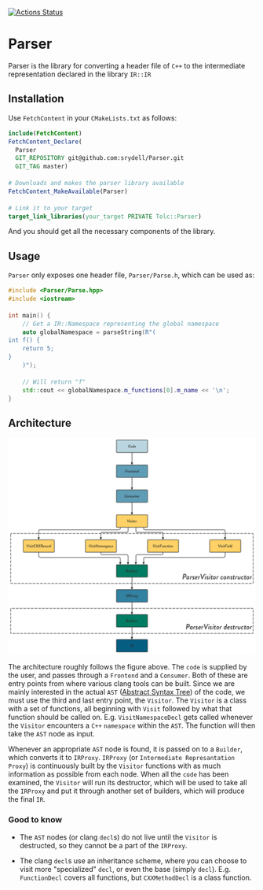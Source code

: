 [![Actions Status](https://github.com/srydell/Parser/workflows/Ubuntu/badge.svg)](https://github.com/srydell/Parser/actions)

# Parser #

Parser is the library for converting a header file of `C++` to the intermediate representation declared in the library `IR::IR`

## Installation ##

Use `FetchContent` in your `CMakeLists.txt` as follows:

```cmake
include(FetchContent)
FetchContent_Declare(
  Parser
  GIT_REPOSITORY git@github.com:srydell/Parser.git
  GIT_TAG master)

# Downloads and makes the parser library available
FetchContent_MakeAvailable(Parser)

# Link it to your target
target_link_libraries(your_target PRIVATE Tolc::Parser)
```

And you should get all the necessary components of the library.


## Usage ##

`Parser` only exposes one header file, `Parser/Parse.h`, which can be used as:

```cpp
#include <Parser/Parse.hpp>
#include <iostream>

int main() {
    // Get a IR::Namespace representing the global namespace
    auto globalNamespace = parseString(R"(
int f() {
    return 5;
}
    )");

    // Will return "f"
    std::cout << globalNamespace.m_functions[0].m_name << '\n';
}
```

## Architecture ##

![Parser Architecture](docs/internal/Parser.png "Parser Architecture")

The architecture roughly follows the figure above. The `code` is supplied by the user, and passes through a `Frontend` and a `Consumer`. Both of these are entry points from where various clang tools can be built. Since we are mainly interested in the actual `AST` ([Abstract Syntax Tree](https://en.wikipedia.org/wiki/Abstract_syntax_tree)) of the code, we must use the third and last entry point, the `Visitor`. The `Visitor` is a class with a set of functions, all beginning with `Visit` followed by what that function should be called on. E.g. `VisitNamespaceDecl` gets called whenever the `Visitor` encounters a `C++` `namespace` within the `AST`. The function will then take the `AST` node as input.

Whenever an appropriate `AST` node is found, it is passed on to a `Builder`, which converts it to `IRProxy`. `IRProxy` (or `Intermediate Represantation Proxy`) is continuously built by the `Visitor` functions with as much information as possible from each node. When all the `code` has been examined, the `Visitor` will run its destructor, which will be used to take all the `IRProxy` and put it through another set of builders, which will produce the final `IR`.

### Good to know ###

* The `AST` nodes (or clang `decl`s) do not live until the `Visitor` is destructed, so they cannot be a part of the `IRProxy`.

* The clang `decl`s use an inheritance scheme, where you can choose to visit more "specialized" `decl`, or even the base (simply `decl`). E.g. `FunctionDecl` covers all functions, but `CXXMethodDecl` is a class function.
